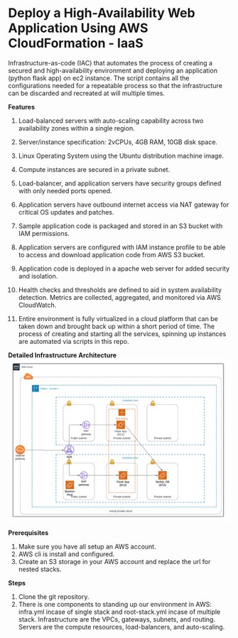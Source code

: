 # Deploy a High-Availability Web Application Using AWS CloudFormation - IaaS 


Infrastructure-as-code (IAC) that automates the process of creating a secured and high-availability environment and deploying an application (python flask app) on ec2 instance. The script contains all the configurations needed for a repeatable process so that the infrastructure can be discarded and recreated at will multiple times.

**Features**

1. Load-balanced servers with auto-scaling capability across two availability zones within a single region.

2. Server/instance specification: 2vCPUs, 4GB RAM, 10GB disk space.

3. Linux Operating System using the Ubuntu distribution machine image.

4. Compute instances are secured in a private subnet.

5. Load-balancer, and application servers have security groups defined with only needed ports opened.

6. Application servers have outbound internet access via NAT gateway for critical OS updates and patches.

7. Sample application code is packaged and stored in an S3 bucket with IAM permissions.

8. Application servers are configured with IAM instance profile to be able to access and download application code from AWS S3 bucket.

9. Application code is deployed in a apache web server for added security and isolation.

10. Health checks and thresholds are defined to aid in system availability detection. Metrics are collected, aggregated, and monitored via AWS CloudWatch.

11. Entire environment is fully virtualized in a cloud platform that can be taken down and brought back up within a short period of time. The process of creating and starting all the services, spinning up instances are automated via scripts in this repo.

**Detailed Infrastructure Architecture**
![GitHub Logo](https://github.com/iNomanIkram/iac-aws-cloudformation-ha-arch-implementation/blob/main/infra.png)

**Prerequisites**
1. Make sure you have all setup an AWS account.
2. AWS cli is install and configured.
3. Create an S3 storage in your AWS account and replace the url for nested stacks. 
<!--4. Besure to change the name of **bucket** in s3 url of **UserData** in servers.yml file.-->

**Steps**
1. Clone the git repository.
2. There is one components to standing up our environment in AWS: infra.yml incase of single stack and root-stack.yml incase of multiple stack. Infrastructure are the VPCs, gateways, subnets, and routing. Servers are the compute resources, load-balancers, and auto-scaling.

